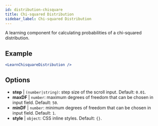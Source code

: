 ```yaml
---
id: distribution-chisquare
title: Chi-squared Distribution
sidebar_label: Chi-squared Distribution
---
```


A learning component for calculating probabilities of a chi-squared distribution.

## Example

```jsx live
<LearnChisquareDistribution />
```

## Options

* __step__ | `(number|string)`: step size of the scroll input. Default: `0.01`.
* __maxDF__ | `number`: maximum degrees of freedom that can be chosen in input field. Default: `50`.
* __minDF__ | `number`: minimum degrees of freedom that can be chosen in input field. Default: `1`.
* __style__ | `object`: CSS inline styles. Default: `{}`.
